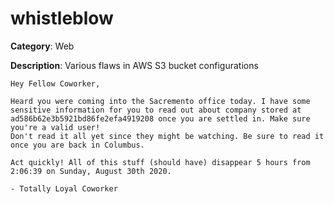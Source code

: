 # whistleblow

__Category__: Web

__Description__: Various flaws in AWS S3 bucket configurations

```
Hey Fellow Coworker,

Heard you were coming into the Sacremento office today. I have some sensitive information for you to read out about company stored at ad586b62e3b5921bd86fe2efa4919208 once you are settled in. Make sure you're a valid user!
Don't read it all yet since they might be watching. Be sure to read it once you are back in Columbus.

Act quickly! All of this stuff (should have) disappear 5 hours from 2:06:39 on Sunday, August 30th 2020.

- Totally Loyal Coworker
```
